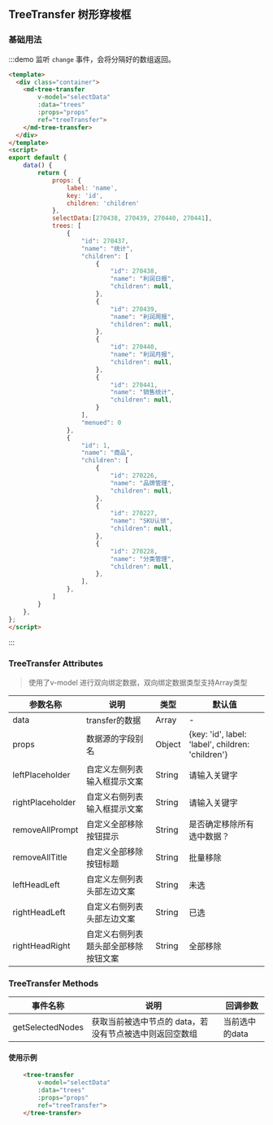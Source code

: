 ## TreeTransfer 树形穿梭框


### 基础用法
:::demo 监听 `change` 事件，会将分隔好的数组返回。

```html
<template>
  <div class="container">
    <md-tree-transfer
        v-model="selectData"
        :data="trees"
        :props="props"
        ref="treeTransfer">
    </md-tree-transfer>
  </div>
</template>
<script>
export default {
    data() {
        return {
            props: {
                label: 'name',
                key: 'id',
                children: 'children'
            },
            selectData:[270438, 270439, 270440, 270441],
            trees: [
                {
                    "id": 270437,
                    "name": "统计",
                    "children": [
                        {
                            "id": 270438,
                            "name": "利润日报",
                            "children": null,
                        },
                        {
                            "id": 270439,
                            "name": "利润周报",
                            "children": null,
                        },
                        {
                            "id": 270440,
                            "name": "利润月报",
                            "children": null,
                        },
                        {
                            "id": 270441,
                            "name": "销售统计",
                            "children": null,
                        }
                    ],
                    "menued": 0
                },
                {
                    "id": 1,
                    "name": "商品",
                    "children": [
                        {
                            "id": 270226,
                            "name": "品牌管理",
                            "children": null,
                        },
                        {
                            "id": 270227,
                            "name": "SKU认领",
                            "children": null,
                        },
                        {
                            "id": 270228,
                            "name": "分类管理",
                            "children": null,
                        },
                    ],
                },
            ]
        }
    },
};
</script>

```
:::



### TreeTransfer Attributes
> 使用了v-model 进行双向绑定数据，双向绑定数据类型支持Array类型

| 参数名称 | 说明                    |类型               | 默认值 |
| -------- | ----------------------| -------- |-------- |
| data      | transfer的数据 | Array        |-      |
| props | 数据源的字段别名 | Object | {key: 'id', label: 'label', children: 'children'} |
| leftPlaceholder | 自定义左侧列表输入框提示文案 | String | 请输入关键字 |
| rightPlaceholder | 自定义右侧列表输入框提示文案 | String | 请输入关键字 |
| removeAllPrompt | 自定义全部移除按钮提示 | String | 是否确定移除所有选中数据？ |
| removeAllTitle | 自定义全部移除按钮标题 | String | 批量移除 |
| leftHeadLeft | 自定义左侧列表头部左边文案 | String | 未选 |
| rightHeadLeft | 自定义右侧列表头部左边文案 | String | 已选 |
| rightHeadRight | 自定义右侧列表题头部全部移除按钮文案 | String | 全部移除 |
 

### TreeTransfer Methods

| 事件名称 | 说明               | 回调参数 |
| -------- | ------------------ | -------- |
| getSelectedNodes      | 获取当前被选中节点的 data，若没有节点被选中则返回空数组 | 当前选中的data        |



#### 使用示例

```html
    <tree-transfer
        v-model="selectData"
        :data="trees"
        :props="props"
        ref="treeTransfer">
    </tree-transfer>
```
